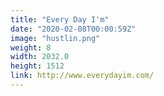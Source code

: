 ```yaml
---
title: "Every Day I'm"
date: "2020-02-08T00:00:59Z"
image: "hustlin.png"
weight: 8
width: 2032.0
height: 1512
link: http://www.everydayim.com/
---
```



